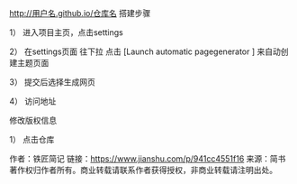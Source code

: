 http://用户名.github.io/仓库名
搭建步骤

1） 进入项目主页，点击settings

2） 在settings页面 往下拉 点击 [Launch automatic pagegenerator ] 来自动创建主题页面

3） 提交后选择生成网页

4） 访问地址

修改版权信息

1） 点击仓库

作者：铁匠简记
链接：https://www.jianshu.com/p/941cc4551f16
来源：简书
著作权归作者所有。商业转载请联系作者获得授权，非商业转载请注明出处。
